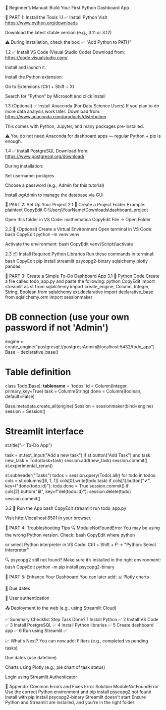 📘 Beginner’s Manual: Build Your First Python Dashboard App

🧩 PART 1: Install the Tools
1.1 ✅ Install Python
Visit https://www.python.org/downloads


Download the latest stable version (e.g., 3.11 or 3.12)


⚠️ During installation, check the box: ✅ “Add Python to PATH”



1.2 ✅ Install VS Code (Visual Studio Code)
Download from: https://code.visualstudio.com/


Install and launch it.


Install the Python extension:


Go to Extensions (Ctrl + Shift + X)


Search for “Python” by Microsoft and click Install



1.3 (Optional) ✅ Install Anaconda (For Data Science Users)
If you plan to do more data analysis work later:
Download from: https://www.anaconda.com/products/distribution


This comes with Python, Jupyter, and many packages pre-installed.


⚠️ You do not need Anaconda for dashboard apps — regular Python + pip is enough.

1.4 ✅ Install PostgreSQL
Download from: https://www.postgresql.org/download/


During installation:


Set username: postgres


Choose a password (e.g., Admin for this tutorial)


Install pgAdmin to manage the database via GUI



🧩 PART 2: Set Up Your Project
2.1 📁 Create a Project Folder
Example:
plaintext
CopyEdit
C:\Users\YourName\Downloads\dashboard_project

Open this folder in VS Code:
mathematica
CopyEdit
File → Open Folder


2.2 🔧 (Optional) Create a Virtual Environment
Open terminal in VS Code:
bash
CopyEdit
python -m venv venv

Activate the environment:
bash
CopyEdit
venv\Scripts\activate


2.3 📦 Install Required Python Libraries
Run these commands in terminal:
bash
CopyEdit
pip install streamlit psycopg2-binary sqlalchemy plotly pandas


🧩 PART 3: Create a Simple To-Do Dashboard App
3.1 🧠 Python Code
Create a file called todo_app.py and paste the following:
python
CopyEdit
import streamlit as st
from sqlalchemy import create_engine, Column, Integer, String, Boolean
from sqlalchemy.ext.declarative import declarative_base
from sqlalchemy.orm import sessionmaker

# DB connection (use your own password if not 'Admin')
engine = create_engine("postgresql://postgres:Admin@localhost:5432/todo_app")
Base = declarative_base()

# Table definition
class Todo(Base):
    __tablename__ = 'todos'
    id = Column(Integer, primary_key=True)
    task = Column(String)
    done = Column(Boolean, default=False)

Base.metadata.create_all(engine)
Session = sessionmaker(bind=engine)
session = Session()

# Streamlit interface
st.title("✅ To-Do App")

task = st.text_input("Add a new task")
if st.button("Add Task") and task:
    new_task = Todo(task=task)
    session.add(new_task)
    session.commit()
    st.experimental_rerun()

st.subheader("Tasks")
todos = session.query(Todo).all()
for todo in todos:
    cols = st.columns([6, 1, 1])
    cols[0].write(todo.task)
    if cols[1].button("✔", key=f"done{todo.id}"):
        todo.done = True
        session.commit()
    if cols[2].button("🗑️", key=f"del{todo.id}"):
        session.delete(todo)
        session.commit()


3.2 🚀 Run the App
bash
CopyEdit
streamlit run todo_app.py

Visit http://localhost:8501 in your browser.

🧩 PART 4: Troubleshooting Tips
🔍 ModuleNotFoundError
You may be using the wrong Python version.
Check:
bash
CopyEdit
where python

or select Python interpreter in VS Code:
 Ctrl + Shift + P → "Python: Select Interpreter"

🔍 psycopg2 still not found?
Make sure it’s installed in the right environment:
bash
CopyEdit
python -m pip install psycopg2-binary


🧩 PART 5: Enhance Your Dashboard
You can later add:
📊 Plotly charts


📅 Due dates


👥 User authentication


📤 Deployment to the web (e.g., using Streamlit Cloud)



✅ Summary Checklist
Step
Task
Done?
1
Install Python
✅
2
Install VS Code
✅
3
Install PostgreSQL
✅
4
Install Python libraries
✅
5
Create dashboard app
✅
6
Run using Streamlit
✅



📈 What's Next?
You can now add:
Filters (e.g., completed vs pending tasks)


Due dates (use datetime)


Charts using Plotly (e.g., pie chart of task status)


Login using Streamlit Authenticator



📘 Appendix
Common Errors and Fixes
Error
Solution
ModuleNotFoundError
Use the correct Python environment and pip install <package>
psycopg2 not found
Install with pip install psycopg2-binary
Streamlit doesn't start
Ensure Python and Streamlit are installed, and you're in the right folder


